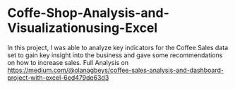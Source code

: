 # Coffe-Shop-Analysis-and-Visualizationusing-Excel
In this project, I was able to analyze key indicators for the Coffee Sales data set to gain key insight into the business and gave some recommendations on how to increase sales.
Full Analysis on https://medium.com/@olanagbeys/coffee-sales-analysis-and-dashboard-project-with-excel-6ed479de63d3

